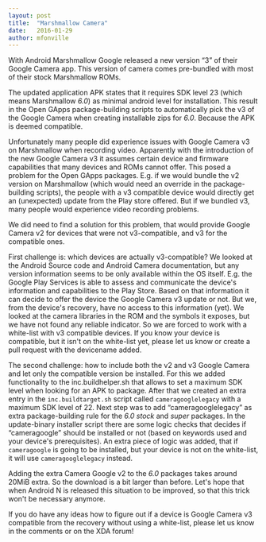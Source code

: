 ```yaml
---
layout: post
title:  "Marshmallow Camera"
date:   2016-01-29
author: mfonville
---
```

With Android Marshmallow Google released a new version “3” of their Google Camera app. This version of camera comes pre-bundled with most of their stock Marshmallow ROMs.

The updated application APK states that it requires SDK level 23 (which means Marshmallow *6.0*) as minimal android level for installation. This result in the Open GApps package-building scripts to automatically pick the v3 of the Google Camera when creating installable zips for *6.0*. Because the APK is deemed compatible.

Unfortunately many people did experience issues with Google Camera v3 on Marshmallow when recording video. Apparently with the introduction of the new Google Camera v3 it assumes certain device and firmware capabilities that many devices and ROMs cannot offer.
This posed a problem for the Open GApps packages. E.g. if we would bundle the v2 version on Marshmallow (which would need an override in the package-building scripts), the people with a v3 compatible device would directly get an (unexpected) update from the Play store offered. But if we bundled v3, many people would experience video recording problems.

We did need to find a solution for this problem, that would provide Google Camera v2 for devices that were not v3-compatible, and v3 for the compatible ones.

First challenge is: which devices are actually v3-compatible? We looked at the Android Source code and Android Camera documentation, but any version information seems to be only available within the OS itself. E.g. the Google Play Services is able to assess and communicate the device's information and capabilities to the Play Store. Based on that information it can decide to offer the device the Google Camera v3 update or not.
But we, from the device's recovery, have no access to this information (yet). We looked at the camera libraries in the ROM and the symbols it exposes, but we have not found any reliable indicator. So we are forced to work with a white-list with v3 compatible devices. If you know your device is compatible, but it isn't on the white-list yet, please let us know or create a pull request with the devicename added.

The second challenge: how to include both the v2 and v3 Google Camera and let only the compatible version be installed. For this we added functionality to the inc.buildhelper.sh that allows to set a maximum SDK level when looking for an APK to package. After that we created an extra entry in the `inc.buildtarget.sh` script called `cameragooglelegacy` with a maximum SDK level of 22.
Next step was to add “cameragooglelegacy” as extra package-building rule for the *6.0 stock* and *super* packages. In the update-binary installer script there are some logic checks that decides if “cameragoogle” should be installed or not (based on keywords used and your device's prerequisites). An extra piece of logic was added, that if `cameragoogle` is going to be installed, but your device is not on the white-list, it will use `cameragooglelegacy` instead.

Adding the extra Camera Google v2 to the *6.0* packages takes around 20MiB extra. So the download is a bit larger than before. Let's hope that when Android N is released this situation to be improved, so that this trick won't be necessary anymore.

If you do have any ideas how to figure out if a device is Google Camera v3 compatible from the recovery without using a white-list, please let us know in the comments or on the XDA forum!﻿
